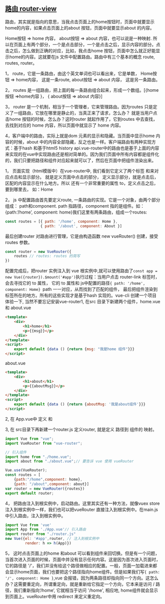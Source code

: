 ## [路由 router-view](https://www.cnblogs.com/bydzhangxiaowei/p/9055484.html)

路由，其实就是指向的意思，当我点击页面上的home按钮时，页面中就要显示home的内容，如果点击页面上的about 按钮，页面中就要显示about 的内容。

Home按钮 => home 内容， about按钮 => about 内容，也可以说是一种映射. 所以在页面上有两个部分，一个是点击部分，一个是点击之后，显示内容的部分。点击之后，怎么做到正确的对应，比如，我点击home 按钮，页面中怎么就正好能显示home的内容。这就要在js 文件中配置路由。路由中有三个基本的概念 route, routes, router。

1， route，它是一条路由，由这个英文单词也可以看出来，它是单数， Home按钮 => home内容， 这是一条route, about按钮 => about 内容， 这是另一条路由。

2， routes 是一组路由，把上面的每一条路由组合起来，形成一个数组。[{home 按钮 =>home内容 }， { about按钮 => about 内容}]

3， router 是一个机制，相当于一个管理者，它来管理路由。因为routes 只是定义了一组路由，它放在哪里是静止的，当真正来了请求，怎么办？ 就是当用户点击home 按钮的时候，怎么办？这时router 就起作用了，它到routes 中去查找，去找到对应的 home 内容，所以页面中就显示了 home 内容。

4，客户端中的路由，实际上就是dom 元素的显示和隐藏。当页面中显示home 内容的时候，about 中的内容全部隐藏，反之也是一样。客户端路由有两种实现方式：基于hash 和基于html5 history api.vue-router中的路由也是基于上面的内容来实现的在vue中实现路由还是相对简单的。因为我们页面中所有内容都是组件化的，我们只要把路径和组件对应起来就可以了，然后在页面中把组件渲染出来。

1， 页面实现（html模版中）在vue-router中, 我们看到它定义了两个标签<router-link> 和<router-view>来对应点击和显示部分。<router-link> 就是定义页面中点击的部分，<router-view> 定义显示部分，就是点击后，区配的内容显示在什么地方。所以 <router-link> 还有一个非常重要的属性 to，定义点击之后，要到哪里去， 如：<router-link to="/home">Home</router-link>

2， js 中配置路由首先要定义route, 一条路由的实现。它是一个对象，由两个部分组成： path和component. path 指路径，component 指的是组件。如：{path:’/home’, component: home}我们这里有两条路由，组成一个routes:

``` js
const routes = [{ path: '/home', component: Home },
                { path: '/about', component: About }]
```





最后创建router 对路由进行管理，它是由构造函数 new vueRouter() 创建，接受routes 参数。

``` js
const router = new VueRouter({
    routes // routes: routes 的简写
})
```



配置完成后，把router 实例注入到 vue 根实例中,就可以使用路由了`const app = new Vue({router}).$mount('#app')`执行过程：当用户点击 router-link 标签时，会去寻找它的 to 属性， 它的 to 属性和 js中配置的路径`{ path: '/home', component: Home} `path 一一对应，从而找到了匹配的组件， 最后把组件渲染到<router-view> 标签所在的地方。所有的这些实现才是基于hash 实现的。vue-cli 创建一个项目体验一下, 当然不要忘记安装vue-router1, 在src 目录下新建两个组件，home.vue 和 about.vue



```html
<template>
    <div>
        <h1>home</h1>
        <p>{{msg}}</p>
    </div>
</template>
<script>
    export default {data () {return {msg: "我是home 组件"}}}   
</script>

```



about.vue

``` html
<template>
    <div>
        <h1>about</h1>
        <p>{{aboutMsg}}</p>
    </div>
</template>
<script>
    export default {data () {return {aboutMsg: '我是about组件'}}}
</script>
```



2, 在 App.vue中 定义<router-link > 和 </router-view>



3, 在 src目录下再新建一个router.js 定义router, 就是定义 路径到 组件的 映射。

``` js
import Vue from "vue";
import VueRouter from "vue-router";

// 引入组件
import home from "./home.vue";
import about from "./about.vue";// 要告诉 vue 使用 vueRouter

Vue.use(VueRouter);
const routes = [
    {path:"/home",component: home},
    {path: "/about",component: about}]
var router = new VueRouter({routes})
export default router;
```



4， 把路由注入到根实例中，启动路由。这里其实还有一种方法，就像vuex store 注入到根实例中一样，我们也可以把vueRouter 直接注入到根实例中。在main.js中引入路由，注入到根实例中。

``` js
import Vue from 'vue'
import App from './App.vue'// 引入路由
import router from "./router.js"
new Vue({el: '#app',router, // 注入到根实例中
         render: h => h(App)})
```





5， 这时点击页面上的home 和about 可以看到组件来回切换。但是有一个问题，当首次进入页面的时候，页面中并没有显示任何内容。这是因为首次进入页面时，它的路径是 '/'，我们并没有给这个路径做相应的配置。一般，页面一加载进来都会显示home页面，我们也要把这个路径指向home组件。但是如果我们写`{ path: '/', component: Home }`,vue 会报错，因为两条路径却指向同一个方向。这怎么办？这需要重定向，所谓重定向，就是重新给它指定一个方向，它本来是访问 / 路径，我们重新指向‘/home’, 它就相当于访问 '/home', 相应地, home组件就会显示到页面上。vueRouter中用 redirect 来定义重定向。